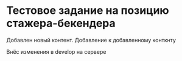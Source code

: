 # Тестовое задание на позицию стажера-бекендера



Добавлен новый контент.
Добавление к добавленному конткнту


Внёс изменения в develop на сервере
